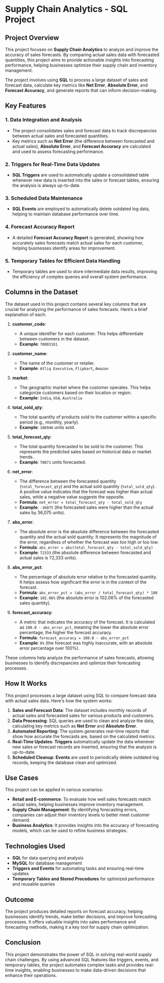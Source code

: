 # **Supply Chain Analytics - SQL Project**

## **Project Overview**

This project focuses on **Supply Chain Analytics** to analyze and improve the accuracy of sales forecasts. By comparing actual sales data with forecasted quantities, this project aims to provide actionable insights into forecasting performance, helping businesses optimize their supply chain and inventory management.

The project involves using **SQL** to process a large dataset of sales and forecast data, calculate key metrics like **Net Error**, **Absolute Error**, and **Forecast Accuracy**, and generate reports that can inform decision-making.

## **Key Features**

### 1. **Data Integration and Analysis**
   - The project consolidates sales and forecast data to track discrepancies between actual sales and forecasted quantities.
   - Key metrics such as **Net Error** (the difference between forecasted and actual sales), **Absolute Error**, and **Forecast Accuracy** are calculated and used to assess forecasting performance.

### 2. **Triggers for Real-Time Data Updates**
   - **SQL Triggers** are used to automatically update a consolidated table whenever new data is inserted into the sales or forecast tables, ensuring the analysis is always up-to-date.

### 3. **Scheduled Data Maintenance**
   - **SQL Events** are employed to automatically delete outdated log data, helping to maintain database performance over time.

### 4. **Forecast Accuracy Report**
   - A detailed **Forecast Accuracy Report** is generated, showing how accurately sales forecasts match actual sales for each customer, helping businesses identify areas for improvement.

### 5. **Temporary Tables for Efficient Data Handling**
   - Temporary tables are used to store intermediate data results, improving the efficiency of complex queries and overall system performance.

## **Columns in the Dataset**

The dataset used in this project contains several key columns that are crucial for analyzing the performance of sales forecasts. Here’s a brief explanation of each:

1. **customer_code**:  
   - A unique identifier for each customer. This helps differentiate between customers in the dataset.
   - **Example**: `70003181`

2. **customer_name**:  
   - The name of the customer or retailer.
   - **Example**: `Atliq Executive`, `Flipkart`, `Amazon`

3. **market**:  
   - The geographic market where the customer operates. This helps categorize customers based on their location or region.
   - **Example**: `India`, `USA`, `Australia`

4. **total_sold_qty**:  
   - The total quantity of products sold to the customer within a specific period (e.g., monthly, yearly).
   - **Example**: `106946` units sold.

5. **total_forecast_qty**:  
   - The total quantity forecasted to be sold to the customer. This represents the predicted sales based on historical data or market trends.
   - **Example**: `70871` units forecasted.

6. **net_error**:  
   - The difference between the forecasted quantity (`total_forecast_qty`) and the actual sold quantity (`total_sold_qty`). A positive value indicates that the forecast was higher than actual sales, while a negative value suggests the opposite.
   - **Formula**: `net_error = total_forecast_qty - total_sold_qty`
   - **Example**: `-36075` (the forecasted sales were higher than the actual sales by 36,075 units).

7. **abs_error**:  
   - The absolute error is the absolute difference between the forecasted quantity and the actual sold quantity. It represents the magnitude of the error, regardless of whether the forecast was too high or too low.
   - **Formula**: `abs_error = abs(total_forecast_qty - total_sold_qty)`
   - **Example**: `72333` (the absolute difference between forecasted and actual sales is 72,333 units).

8. **abs_error_pct**:  
   - The percentage of absolute error relative to the forecasted quantity. It helps assess how significant the error is in the context of the forecast.
   - **Formula**: `abs_error_pct = (abs_error / total_forecast_qty) * 100`
   - **Example**: `102.06%` (the absolute error is 102.06% of the forecasted sales quantity).

9. **forecast_accuracy**:  
   - A metric that indicates the accuracy of the forecast. It is calculated as `100.0 - abs_error_pct`, meaning the lower the absolute error percentage, the higher the forecast accuracy.
   - **Formula**: `forecast_accuracy = 100.0 - abs_error_pct`
   - **Example**: `0%` (the forecast was highly inaccurate, with an absolute error percentage over 100%).

These columns help analyze the performance of sales forecasts, allowing businesses to identify discrepancies and optimize their forecasting processes.

## **How It Works**

This project processes a large dataset using SQL to compare forecast data with actual sales data. Here's how the system works:
1. **Sales and Forecast Data**: The dataset includes monthly records of actual sales and forecasted sales for various products and customers.
2. **Data Processing**: SQL queries are used to clean and analyze the data, calculating key metrics such as **Net Error** and **Absolute Error**.
3. **Automated Reporting**: The system generates real-time reports that show how accurate the forecasts are, based on the calculated metrics.
4. **Real-Time Updates**: **Triggers** automatically update the data whenever new sales or forecast records are inserted, ensuring that the analysis is up-to-date.
5. **Scheduled Cleanup**: **Events** are used to periodically delete outdated log records, keeping the database clean and optimized.

## **Use Cases**

This project can be applied in various scenarios:
- **Retail and E-commerce**: To evaluate how well sales forecasts match actual sales, helping businesses improve inventory management.
- **Supply Chain Management**: By identifying forecasting errors, companies can adjust their inventory levels to better meet customer demand.
- **Business Analytics**: It provides insights into the accuracy of forecasting models, which can be used to refine business strategies.

## **Technologies Used**

- **SQL** for data querying and analysis
- **MySQL** for database management
- **Triggers and Events** for automating tasks and ensuring real-time updates
- **Temporary Tables and Stored Procedures** for optimized performance and reusable queries

## **Outcome**

The project produces detailed reports on forecast accuracy, helping businesses identify trends, make better decisions, and improve forecasting processes. It offers valuable insights into sales performance and forecasting methods, making it a key tool for supply chain optimization.

## **Conclusion**

This project demonstrates the power of SQL in solving real-world supply chain challenges. By using advanced SQL features like triggers, events, and temporary tables, the project automates complex tasks and provides real-time insights, enabling businesses to make data-driven decisions that enhance their operations.


